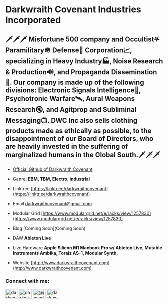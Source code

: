 # Darkwraith Covenant Industries Incorporated
## 🗡️🗡️🗡️ Misfortune 500 company and Occultist⛧ Paramilitary🪖 Defense🚀 Corporation📈, specializing in Heavy Industry🏭, Noise Research & Production🔊, and Propaganda Dissemination📰. Our company is made up of the following divisions: Electronic Signals Intelligence📡, Psychotronic Warfare🛰️, Aural Weapons Research🔇, and Agitprop and Subliminal Messaging📺. DWC Inc also sells clothing products made as ethically as possible, to the disappointment of our Board of Directors, who are heavily invested in the suffering of marginalized humans in the Global South.🗡️🗡️🗡️

- [Official Github of Darkwraith Covenant](https://github.com/darkwraithcovenant)

- Genre: **EBM, TBM, Electro, Industrial**

- Linktree [https://linktr.ee/darkwraithcovenant](https://linktr.ee/darkwraithcovenant)

- Email [darkwraithcovenant@gmail.com](mailto:darkwraithcovenant@gmail.com)

- Modular Grid [https://www.modulargrid.net/e/racks/view/1257830](https://www.modulargrid.net/e/racks/view/1257830)

- Blog [Coming Soon](Coming Soon)

- DAW **Ableton Live**

- Live Hardware **Apple Silicon M1 Macbook Pro w/ Ableton Live, Mutable Instruments Ambika, Toraiz AS-1, Modular Synth,**

- Website [http://www.darkwraithcovenant.com](http://www.darkwraithcovenant.com)

<h3 align="left">Connect with me:</h3>
<p align="left">
<a href="https://twitter.com/darkwraithcoven" target="blank"><img align="center" src="https://raw.githubusercontent.com/rahuldkjain/github-profile-readme-generator/master/src/images/icons/Social/twitter.svg" alt="darkwraithcoven" height="30" width="40" /></a>
<a href="https://instagram.com/darkwraithcovenant" target="blank"><img align="center" src="https://raw.githubusercontent.com/rahuldkjain/github-profile-readme-generator/master/src/images/icons/Social/instagram.svg" alt="darkwraithcovenant" height="30" width="40" /></a>
<a href="https://www.youtube.com/c/@josedelara5334" target="blank"><img align="center" src="https://raw.githubusercontent.com/rahuldkjain/github-profile-readme-generator/master/src/images/icons/Social/youtube.svg" alt="@josedelara5334" height="30" width="40" /></a>
<a href="https://discord.gg/darkwraithcovenant#5991" target="blank"><img align="center" src="https://raw.githubusercontent.com/rahuldkjain/github-profile-readme-generator/master/src/images/icons/Social/discord.svg" alt="darkwraithcovenant#5991" height="30" width="40" /></a>
</p>
